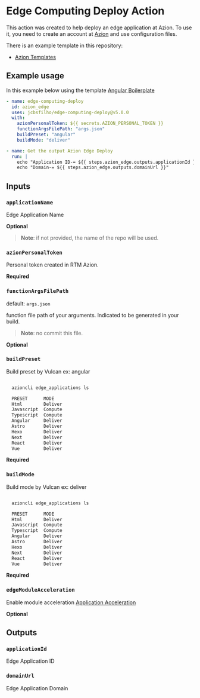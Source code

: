 # Edge Computing Deploy Action

This action was created to help deploy an edge application at Azion.
To use it, you need to create an account at [Azion](https://manager.azion.com/signup/) and use configuration files.

There is an example template in this repository:

- [Azion Templates](https://github.com/jcbsfilho/azion-samples/tree/dev/templates)

## Example usage

In this example below using the template [Angular Boilerplate](https://github.com/jcbsfilho/azion-samples/tree/dev/templates/angular-boilerplate)

```yml
- name: edge-computing-deploy
  id: azion_edge
  uses: jcbsfilho/edge-computing-deploy@v5.0.0
  with:
    azionPersonalToken: ${{ secrets.AZION_PERSONAL_TOKEN }}
    functionArgsFilePath: "args.json"
    buildPreset: "angular"
    buildMode: "deliver"

- name: Get the output Azion Edge Deploy
  run: |
    echo "Application ID-= ${{ steps.azion_edge.outputs.applicationId }}"
    echo "Domain-= ${{ steps.azion_edge.outputs.domainUrl }}"
```

## Inputs

### `applicationName`

Edge Application Name

**Optional**

> **Note**: if not provided, the name of the repo will be used.

### `azionPersonalToken`

Personal token created in RTM Azion.

**Required**

### `functionArgsFilePath`

default: `args.json`

function file path of your arguments.
Indicated to be generated in your build.

> **Note**: no commit this file.

**Optional**

### `buildPreset`

Build preset by Vulcan ex: angular

```bash

  azioncli edge_applications ls

  PRESET      MODE     
  Html        Deliver  
  Javascript  Compute  
  Typescript  Compute  
  Angular     Deliver  
  Astro       Deliver  
  Hexo        Deliver  
  Next        Deliver  
  React       Deliver  
  Vue         Deliver 

```

**Required**


### `buildMode`

Build mode by Vulcan ex: deliver

```bash

  azioncli edge_applications ls

  PRESET      MODE     
  Html        Deliver  
  Javascript  Compute  
  Typescript  Compute  
  Angular     Deliver  
  Astro       Deliver  
  Hexo        Deliver  
  Next        Deliver  
  React       Deliver  
  Vue         Deliver 

```

**Required**


### `edgeModuleAcceleration`

Enable module acceleration [Application Acceleration](https://www.azion.com/en/documentation/products/edge-application/application-acceleration/)

**Optional**

## Outputs

### `applicationId`

Edge Application ID

### `domainUrl`

Edge Application Domain
